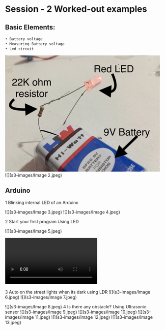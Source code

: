 # Session - 2 Worked-out examples

## Basic Elements:
	• Battery voltage 
	• Measuring Battery voltage
	• Led circuit 
![](s3-images/Image.jpeg) 
![](s3-images/Image 2.jpeg)

## Arduino

1 Blinking internal LED of an Arduino 

![](s3-images/Image 3.jpeg)
![](s3-images/Image 4.jpeg)

2 Start your first program Using LED

![](s3-images/Image 5.jpeg)

![](s3-images/59680420884__FB4B43A5-1EB8-47F8-831E-29B8248B72EF.MOV)

3 Auto on the street lights when its dark using LDR
![](s3-images/Image 6.jpeg)
![](s3-images/Image 7.jpeg)

![](s3-images/Image 8.jpeg)
4 Is there any obstacle? Using Ultrasonic sensor
![](s3-images/Image 9.jpeg)
![](s3-images/Image 10.jpeg)
![](s3-images/Image 11.jpeg)
![](s3-images/Image 12.jpeg)
![](s3-images/Image 13.jpeg)
